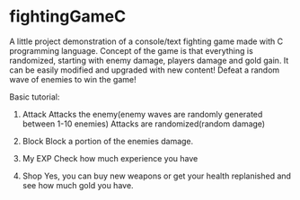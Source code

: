 # fightingGameC
A little project demonstration of a console/text fighting game made with C programming language.
Concept of the game is that everything is randomized, starting with enemy damage, players damage and gold gain.
It can be easily modified and upgraded with new content! Defeat a random wave of enemies to win the game!

Basic tutorial:

1. Attack
  Attacks the enemy(enemy waves are randomly generated between 1-10 enemies)
  Attacks are randomized(random damage)
  
2. Block
  Block a portion of the enemies damage.
  
3. My EXP
  Check how much experience you have
  
4. Shop
  Yes, you can buy new weapons or get your health replanished and see how much gold you have.
